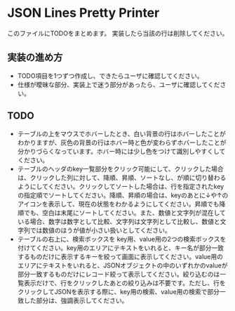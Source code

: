 # JSON Lines Pretty Printer

このファイルにTODOをまとめます。
実装したら当該の行は削除してください。

## 実装の進め方

- TODO項目を1つずつ作成し、できたらユーザに確認してください。
- 仕様が曖昧な部分、実装上で迷う部分があったら、ユーザに確認してください。

## TODO

- テーブルの上をマウスでホバーしたとき、白い背景の行はホバーしたことがわかりますが、灰色の背景の行はホバー時と色が変わらずホバーしたことが分かりづらくなっています。ホバー時には少し色をつけて識別しやすくしてください。
- テーブルのヘッダのkey一覧部分をクリック可能にして、クリックした場合は、クリックした列に対して、降順、昇順、ソートなし、が順に切り替わるようにしてください。クリックしてソートした場合は、行を指定されたkeyの指定順でソートしてください。降順、昇順の場合は、keyのあとに↓や↑のアイコンを表示して、現在の状態をわかるようにしてください。昇順でも降順でも、空白は末尾にソートしてください。また、数値と文字列が混在している場合、数字は数字として比較、文字列は文字列として比較し、数値と文字列では数値のほうが値が小さい扱いとしてください。
- テーブルの右上に、検索ボックスを key用、value用の2つの検索ボックスを付けてください。key用のエリアにテキストをいれると、キー名が部分一致するものだけに表示するキーを絞って画面に表示してください。value用のエリアにテキストをいれると、JSONオブジェクトの中のいずれかのvalueが部分一致するものだけにレコード絞って表示してください。絞り込むのは一覧表示だけで、行をクリックしたあとの絞り込みは不要です。ただし、行をクリックしてJSONを表示する際に、key用の検索、value用の検索で部分一致した部分は、強調表示してください。

